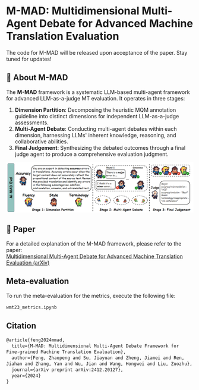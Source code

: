 # M-MAD: Multidimensional Multi-Agent Debate for Advanced Machine Translation Evaluation

The code for M-MAD will be released upon acceptance of the paper. Stay tuned for updates!

## **🤖** About M-MAD<a name="about"></a>

The **M-MAD** framework is a systematic LLM-based multi-agent framework for advanced LLM-as-a-judge MT evaluation. It operates in three stages:

1. **Dimension Partition**: Decomposing the heuristic MQM annotation guideline into distinct dimensions for independent LLM-as-a-judge assessments.
2. **Multi-Agent Debate**: Conducting multi-agent debates within each dimension, harnessing LLMs' inherent knowledge, reasoning, and collaborative abilities.
3. **Final Judgement**: Synthesizing the debated outcomes through a final judge agent to produce a comprehensive evaluation judgment.

![framework.png](asset/framework.png)

## **📄** Paper

For a detailed explanation of the M-MAD framework, please refer to the paper:  
[Multidimensional Multi-Agent Debate for Advanced Machine Translation Evaluation (arXiv)](https://arxiv.org/pdf/2412.20127)

## Meta-evaluation

To run the meta-evaluation for the metrics, execute the following file:

```bash
wmt23_metrics.ipynb
```

## Citation

```
@article{feng2024mmad,
  title={M-MAD: Multidimensional Multi-Agent Debate Framework for Fine-grained Machine Translation Evaluation},
  author={Feng, Zhaopeng and Su, Jiayuan and Zheng, Jiamei and Ren, Jiahan and Zhang, Yan and Wu, Jian and Wang, Hongwei and Liu, Zuozhu},
  journal={arXiv preprint arXiv:2412.20127},
  year={2024}
}
```